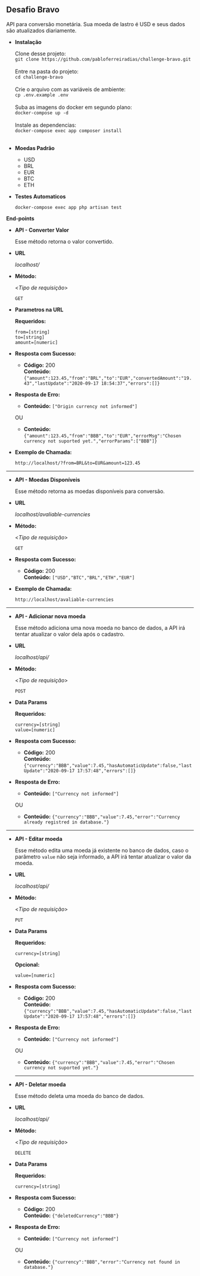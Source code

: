 **Desafio Bravo**
----
  API para conversão monetária. Sua moeda de lastro é USD e seus dados são atualizados diariamente.

* **Instalação**

  Clone desse projeto: <br>
  `git clone https://github.com/pabloferreiradias/challenge-bravo.git`<br><br>
  Entre na pasta do projeto: <br>
  `cd challenge-bravo`<br><br>
  Crie o arquivo com as variáveis de ambiente: <br>
  `cp .env.example .env`<br><br>
  Suba as imagens do docker em segundo plano: <br>
  `docker-compose up -d`<br><br>
  Instale as dependencias: <br>
  `docker-compose exec app composer install`<br><br>

* **Moedas Padrão**

  -   USD
  -   BRL
  -   EUR
  -   BTC
  -   ETH

* **Testes Automaticos**

  `docker-compose exec app php artisan test`

**End-points**

* **API - Converter Valor**

  Esse método retorna o valor convertido.

* **URL**

  _localhost/_

* **Método:**
  
  <_Tipo de requisição_>

  `GET`
  
*  **Parametros na URL**

   **Requeridos:**
 
   `from=[string]`<br>
   `to=[string]`<br>
   `amount=[numeric]`<br>


* **Resposta com Sucesso:**

  * **Código:** 200 <br />
    **Conteúdo:** `{"amount":123.45,"from":"BRL","to":"EUR","convertedAmount":"19.43","lastUpdate":"2020-09-17 18:54:37","errors":[]}`

* **Resposta de Erro:**

  * **Conteúdo:** `["Origin currency not informed"]` <br />

  OU

  * **Conteúdo:** `{"amount":123.45,"from":"BBB","to":"EUR","errorMsg":"Chosen currency not suported yet.","errorParams":["BBB"]}` <br />
    

* **Exemplo de Chamada:**

  `http://localhost/?from=BRL&to=EUR&amount=123.45`

----

* **API - Moedas Disponíveis**

  Esse método retorna as moedas disponíveis para conversão.

* **URL**

  _localhost/avaliable-currencies_

* **Método:**
  
  <_Tipo de requisição_>

  `GET`

* **Resposta com Sucesso:**

  * **Código:** 200 <br />
    **Conteúdo:** `["USD","BTC","BRL","ETH","EUR"]`
    

* **Exemplo de Chamada:**

  `http://localhost/avaliable-currencies`

----

* **API - Adicionar nova moeda**

  Esse método adiciona uma nova moeda no banco de dados, a API irá tentar atualizar o valor dela após o cadastro.

* **URL**

  _localhost/api/_

* **Método:**
  
  <_Tipo de requisição_>

  `POST`
  
*  **Data Params**

   **Requeridos:**
 
   `currency=[string]`<br>
   `value=[numeric]`<br>

* **Resposta com Sucesso:**

  * **Código:** 200 <br />
    **Conteúdo:** `{"currency":"BBB","value":7.45,"hasAutomaticUpdate":false,"lastUpdate":"2020-09-17 17:57:48","errors":[]}`

* **Resposta de Erro:**

  * **Conteúdo:** `["Currency not informed"]` <br />

  OU

  * **Conteúdo:** `{"currency":"BBB","value":7.45,"error":"Currency already registred in database."}` <br />
    

----

* **API - Editar moeda**

  Esse método edita uma moeda já existente no banco de dados, caso o parâmetro `value` não seja informado, a API irá tentar atualizar o valor da moeda.

* **URL**

  _localhost/api/_

* **Método:**
  
  <_Tipo de requisição_>

  `PUT`
  
*  **Data Params**

   **Requeridos:**
 
   `currency=[string]`<br>

   **Opcional:**
 
   `value=[numeric]`<br>

* **Resposta com Sucesso:**

  * **Código:** 200 <br />
    **Conteúdo:** `{"currency":"BBB","value":7.45,"hasAutomaticUpdate":false,"lastUpdate":"2020-09-17 17:57:48","errors":[]}`

* **Resposta de Erro:**

  * **Conteúdo:** `["Currency not informed"]` <br />

  OU

  * **Conteúdo:** `{"currency":"BBB","value":7.45,"error":"Chosen currency not suported yet."}` <br />

  ----

* **API - Deletar moeda**

  Esse método deleta uma moeda do banco de dados.

* **URL**

  _localhost/api/_

* **Método:**
  
  <_Tipo de requisição_>

  `DELETE`
  
*  **Data Params**

   **Requeridos:**
 
   `currency=[string]`<br>

* **Resposta com Sucesso:**

  * **Código:** 200 <br />
    **Conteúdo:** `{"deletedCurrency":"BBB"}`

* **Resposta de Erro:**

  * **Conteúdo:** `["Currency not informed"]` <br />

  OU

  * **Conteúdo:** `{"currency":"BBB","error":"Currency not found in database."}` <br />
